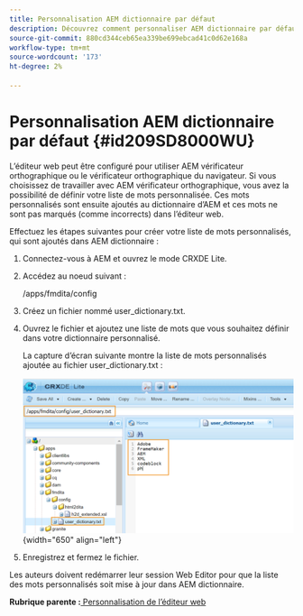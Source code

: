 ```yaml
---
title: Personnalisation AEM dictionnaire par défaut
description: Découvrez comment personnaliser AEM dictionnaire par défaut
source-git-commit: 880cd344ceb65ea339be699ebcad41c0d62e168a
workflow-type: tm+mt
source-wordcount: '173'
ht-degree: 2%

---
```


# Personnalisation AEM dictionnaire par défaut {#id209SD8000WU}

L’éditeur web peut être configuré pour utiliser AEM vérificateur orthographique ou le vérificateur orthographique du navigateur. Si vous choisissez de travailler avec AEM vérificateur orthographique, vous avez la possibilité de définir votre liste de mots personnalisée. Ces mots personnalisés sont ensuite ajoutés au dictionnaire d’AEM et ces mots ne sont pas marqués \(comme incorrects\) dans l’éditeur web.

Effectuez les étapes suivantes pour créer votre liste de mots personnalisés, qui sont ajoutés dans AEM dictionnaire :

1. Connectez-vous à AEM et ouvrez le mode CRXDE Lite.

1. Accédez au noeud suivant :

   /apps/fmdita/config

1. Créez un fichier nommé user\_dictionary.txt.

1. Ouvrez le fichier et ajoutez une liste de mots que vous souhaitez définir dans votre dictionnaire personnalisé.

   La capture d’écran suivante montre la liste de mots personnalisés ajoutée au fichier user\_dictionary.txt :

   ![](assets/custom-words-list-dictionary.png){width="650" align="left"}

1. Enregistrez et fermez le fichier.


Les auteurs doivent redémarrer leur session Web Editor pour que la liste des mots personnalisés soit mise à jour dans AEM dictionnaire.

**Rubrique parente :**[ Personnalisation de l’éditeur web](conf-web-editor.md)
